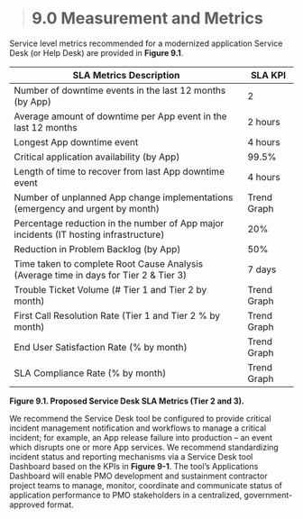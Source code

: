> # **9.0** Measurement and Metrics

Service level metrics recommended for a modernized application Service Desk (or Help Desk) are provided in **Figure 9.1**.

| SLA Metrics Description                                                               | SLA KPI     |
| ------------------------------------------------------------------------------------- | ----------- |
| Number of downtime events in the last 12 months (by App)                              | 2           |
| Average amount of downtime per App event in the last 12 months                        | 2 hours     |
| Longest App downtime event                                                            | 4 hours     |
| Critical application availability (by App)                                            | 99.5%       |
| Length of time to recover from last App downtime event                                | 4 hours     |
| Number of unplanned App change implementations (emergency and urgent by month)        | Trend Graph |
| Percentage reduction in the number of App major incidents (IT hosting infrastructure) | 20%         |
| Reduction in Problem Backlog (by App)                                                 | 50%         |
| Time taken to complete Root Cause Analysis (Average time in days for Tier 2 & Tier 3) | 7 days      |
| Trouble Ticket Volume (# Tier 1 and Tier 2 by month)                                  | Trend Graph |
| First Call Resolution Rate (Tier 1 and Tier 2 % by month)                             | Trend Graph |
| End User Satisfaction Rate (% by month)                                               | Trend Graph |
| SLA Compliance Rate (% by month)                                                      | Trend Graph |


**Figure 9.1. Proposed Service Desk SLA Metrics (Tier 2 and 3).**


We recommend the Service Desk tool be configured to provide critical incident management notification and workflows to manage a critical incident; for example, an App release failure into production – an event which disrupts one or more App services. We recommend standardizing incident status and reporting mechanisms via a Service Desk tool Dashboard based on the KPIs in **Figure 9-1**. The tool’s Applications Dashboard will enable PMO development and sustainment contractor project teams to manage, monitor, coordinate and communicate status of application performance to PMO stakeholders in a centralized, government-approved format. 